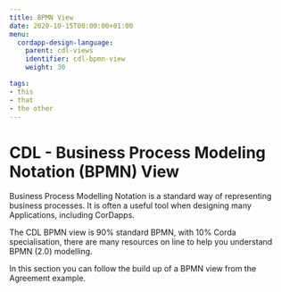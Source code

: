 ```yaml
---
title: BPMN View
date: 2020-10-15T00:00:00+01:00
menu:
  cordapp-design-language:
    parent: cdl-views
    identifier: cdl-bpmn-view
    weight: 30

tags:
- this
- that
- the other
---
```


# CDL - Business Process Modeling Notation (BPMN) View

Business Process Modelling Notation is a standard way of representing business processes. It is often a useful tool when designing many Applications, including CorDapps.

The CDL BPMN view is 90% standard BPMN, with 10% Corda specialisation, there are many resources on line to help you understand BPMN (2.0) modelling.

In this section you can follow the build up of a BPMN view from the Agreement example.

